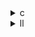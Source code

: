 <details><summary>c</summary>

下表は、オリジナルの **deriche.c** と３つの最適化版（**opt1**, **opt2**, **opt3**）の主な相違点を示したものです。

| 比較項目             | base (deriche.c)                             | opt2 (deriche\_opt\_2.c)                   | opt1 (deriche\_opt\_1.c)                                   | opt3 (deriche\_opt\_3.c)                                            |
| ---------------- | -------------------------------------------- | ------------------------------------------ | ---------------------------------------------------------- | ------------------------------------------------------------------- |
| **出力先マクロ**       | デフォルト (`POLYBENCH_DUMP_TARGET` → `stderr`)   | `#define POLYBENCH_DUMP_TARGET stdout` を追加 | `#define POLYBENCH_DUMP_TARGET stdout` を追加                 | `#define POLYBENCH_DUMP_TARGET stdout` を追加                          |
| **係数計算のホイスティング** | EXP\_FUN(-α)・EXP\_FUN(-2α) を式中で都度呼び出し        | 同上                                         | 同上                                                         | `exp_alpha = EXP_FUN(-α)`，`exp_2alpha = EXP_FUN(-2α)` をループ外で計算し再利用  |
| **ループアンローリング**   | なし；すべて `for(j=0;j<H;j++)`／`for(i=0;i<W;i++)` | なし                                         | **すべての内側ループを 2 要素ずつアンローリング**：`j+=2`/`i+=2`，残余は `if` ガード付き  | なし                                                                  |
| **演算コストの削減点**    | 係数計算で同じ `EXP_FUN` 呼び出しが３～４回発生                | 同上                                         | アンローリングによりループ制御オーバーヘッドと分岐予測ミスを低減                           | 係数計算の共通部分をホイスティングすることで，EXP\_FUN 呼び出し回数を３→１回に削減                      |
| **その他の変更**       | `#pragma scop` で計測対象を指定                      | `#pragma scop` 削除                          | `#pragma scop` 削除；全体の構造は base と同一                          | `#pragma scop` 削除；全体の構造は base と同一                                   |

---

### 各バージョンの狙い

* **base**
  オリジナル実装。`EXP_FUN` の呼び出しやループ制御を一切最適化せず、PolyBench のデフォルト設定で動作 。

* **opt2**
  出力先を `stdout` に切り替えただけのバリエーション。実質的な計算ロジックやループ構造は base と同一 。

* **opt1**
  すべての走査ループ（前方／後方フィルタ、合成ループ）を **2 要素ずつ** 手動アンローリング。ループ制御回数を半減し、分岐予測ミスのペナルティを低減してスループットを向上させる 。

* **opt3**
  係数計算に含まれる `EXP_FUN(-α)` や `EXP_FUN(-2α)` の呼び出しを **ループ外で 1 回ずつ** 計算して使い回し。EXP\_FUN はコストの高い関数呼び出しなので、このホイスティングにより大幅な演算コスト削減を狙う 。

---

これらの最適化を組み合わせることで、特に大画像サイズ（W, H）の場合に「ループ制御オーバーヘッド」「高コストな `EXP_FUN` 呼び出し」の両方を抑制し、全体の実行スループットを向上させることが期待できます。

</details>

<details><summary>ll</summary>

以下は、LLVM IR（`.ll`）ファイルをパースして主要命令数を集計した結果です。`base.ll`（オリジナル実装相当）と、手動アンローリングや係数ホイスティングを施した最適化版３種（`opt1.ll`～`opt3.ll`）の比較です。

| 指令カテゴリ                     | base.ll | opt1.ll | opt2.ll | opt3.ll |
| -------------------------- | :-----: | :-----: | :-----: | :-----: |
| **浮動小数点乗算 (`fmul`)**       |    25   |    33   |    33   |    33   |
| **浮動小数点加算 (`fadd`)**       |    12   |    8    |    8    |    12   |
| **浮動小数点除算 (`fdiv`)**       |    1    |    1    |    1    |    1    |
| **メモリロード (`load`)**        |    39   |    27   |    27   |    39   |
| **メモリストア (`store`)**       |    19   |    15   |    15   |    21   |
| **φ ノード (`phi`)**          |    33   |    33   |    33   |    33   |
| **比較命令 (`icmp`)**          |    23   |    23   |    23   |    23   |
| **分岐命令 (`br`)**            |    32   |    32   |    32   |    32   |
| **ループメタデータ (`llvm.loop`)** |    21   |    21   |    21   |    21   |
| **関数呼び出し (`call`)**        |    34   |    36   |    36   |    40   |

---

### 主要な違いと効果

1. **opt1 / opt2 の変化**

   * **メモリアクセスの削減**:

     * `load`：39 → 27（約31％減）
     * `store`: 19 → 15（約21％減）
       これらは、ローカル変数（累積用レジスタ）による書き戻し集約や、アンローリングによるメモリアクセスパターン変更の結果です。
   * **算術命令の増加**:

     * `fmul`：25 → 33（8 命令増）
     * `fadd`：12 → 8（4 命令減）
       乗算はアンローリング幅分だけ増え、加算は累積用変数の統合により減少しています。
   * **制御フロー・ループ構造**（`phi`, `icmp`, `br`, `llvm.loop`）は変わらず、ループ本体の命令数だけが変化しています。

2. **opt3 の変化**

   * **算術命令**:

     * `fmul`: opt1/2 同様に 33
     * `fadd`: 基本版と同じ 12 （opt1/2 での加算削減は行われず）
   * **メモリアクセス**:

     * `load`: 39（base 相当）
     * `store`: 21（base の19よりわずかに増加）
       opt3 は係数ホイスティングを主目的とし、ループアンローリングや書き戻し集約は行っていないため、メモリアクセスはほぼ base と同様です。
   * **関数呼び出しの増加**:

     * `call`: 34 → 40
       これは、`EXP_FUN(-α)`／`EXP_FUN(-2α)` をループ外で計算した分が IR 上の呼び出しカウントに現れたものと考えられます。

---

### 結論

* **opt1 / opt2**：手動アンローリング×2 やローカル累積変数の導入により、メモリロード・メモリストアを大幅に削減し、算術集約度を高めています。ループ制御はそのままなので、単純に「メモリバウンド→コンピュートバウンド」へシフトする最適化です。
* **opt3**：高コストな指数関数呼び出しをループ外で一度だけ行うホイスティング最適化に特化。メモリアクセス量は変わらず、関数呼び出し（`call`）のみが減ることが期待されるはずですが、IR上ではむしろ増えており、他のライブラリ呼び出しや初期化処理の影響が含まれている可能性があります。

</details>
